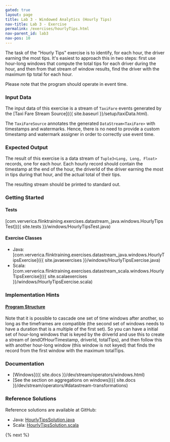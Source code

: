 ```yaml
---
gated: true
layout: page
title: Lab 3 - Windowed Analytics (Hourly Tips)
nav-title: Lab 3 - Exercise
permalink: /exercises/hourlyTips.html
nav-parent_id: lab3
nav-pos: 10
---
```


The task of the "Hourly Tips" exercise is to identify, for each hour, the driver earning the most tips. It's easiest to approach this in two steps: first use hour-long windows that compute the total tips for each driver during the hour, and then from that stream of window results, find the driver with the maximum tip total for each hour.

Please note that the program should operate in event time.

### Input Data

The input data of this exercise is a stream of `TaxiFare` events generated by the [Taxi Fare Stream Source]({{ site.baseurl }}/setup/taxiData.html).

The `TaxiFareSource` annotates the generated `DataStream<TaxiFare>` with timestamps and watermarks. Hence, there is no need to provide a custom timestamp and watermark assigner in order to correctly use event time.

### Expected Output

The result of this exercise is a data stream of `Tuple3<Long, Long, Float>` records, one for each hour. Each hourly record should contain the timestamp at the end of the hour, the driverId of the driver earning the most in tips during that hour, and the actual total of their tips.

The resulting stream should be printed to standard out.

### Getting Started

#### Tests

[com.ververica.flinktraining.exercises.datastream_java.windows.HourlyTipsTest]({{ site.tests }}/windows/HourlyTipsTest.java)

#### Exercise Classes

- Java: [com.ververica.flinktraining.exercises.datastream_java.windows.HourlyTipsExercise]({{ site.javaexercises }}/windows/HourlyTipsExercise.java)
- Scala: [com.ververica.flinktraining.exercises.datastream_scala.windows.HourlyTipsExercise]({{ site.scalaexercises }}/windows/HourlyTipsExercise.scala)

### Implementation Hints

<div class="panel-group" id="accordion" role="tablist" aria-multiselectable="true">
  <div class="panel panel-default">
    <div class="panel-heading" role="tab" id="headingOne">
      <h4 class="panel-title">
        <a class="collapsed" role="button" data-toggle="collapse" data-parent="#accordion" href="#collapseOne" aria-expanded="false" aria-controls="collapseOne">
Program Structure
        </a>
      </h4>
    </div>
    <div id="collapseOne" class="panel-collapse collapse" role="tabpanel" aria-labelledby="headingOne">
      <div class="panel-body" markdown="span">
Note that it is possible to cascade one set of time windows after another, so long as the timeframes are compatible (the second set of windows needs to have a duration that is a multiple of the first set). So you can have a initial set of hour-long windows that is keyed by the driverId and use this to create a stream of (endOfHourTimestamp, driverId, totalTips), and then follow this with another hour-long window (this window is not keyed) that finds the record from the first window with the maximum totalTips.
      </div>
    </div>
  </div>
</div>

### Documentation

- [Windows]({{ site.docs }}/dev/stream/operators/windows.html)
- [See the section on aggregations on windows]({{ site.docs }}/dev/stream/operators/#datastream-transformations)

### Reference Solutions

Reference solutions are available at GitHub:

- Java: [HourlyTipsSolution.java]({{site.javasolutions}}/windows/HourlyTipsSolution.java)
- Scala: [HourlyTipsSolution.scala]({{site.scalasolutions}}/windows/HourlyTipsSolution.scala)

{% next %}
